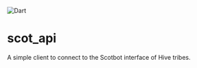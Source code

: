 ![Dart](https://github.com/LeoFinance/scot_api/actions/workflows/dart.yml/badge.svg)

# scot_api

A simple client to connect to the Scotbot interface of Hive tribes.

